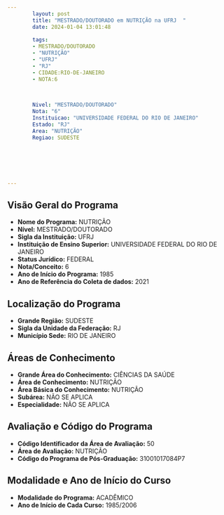 ```yaml
---
        layout: post
        title: "MESTRADO/DOUTORADO em NUTRIÇÃO na UFRJ  "
        date: 2024-01-04 13:01:48
     
        tags:
        - MESTRADO/DOUTORADO
        - "NUTRIÇÃO"
        - "UFRJ"
        - "RJ"
        - CIDADE:RIO-DE-JANEIRO
        - NOTA:6
        
       

        Nivel: "MESTRADO/DOUTORADO"
        Nota: "6"
        Instituicao: "UNIVERSIDADE FEDERAL DO RIO DE JANEIRO"
        Estado: "RJ"
        Area: "NUTRIÇÃO"
        Regiao: SUDESTE
        
        
        
        
        
        
---
```

## Visão Geral do Programa
- **Nome do Programa:** NUTRIÇÃO
- **Nível:** MESTRADO/DOUTORADO
- **Sigla da Instituição:** UFRJ
- **Instituição de Ensino Superior:** UNIVERSIDADE FEDERAL DO RIO DE JANEIRO
- **Status Jurídico:** FEDERAL
- **Nota/Conceito:** 6
- **Ano de Início do Programa:** 1985
- **Ano de Referência do Coleta de dados:** 2021

## Localização do Programa
- **Grande Região:** SUDESTE
- **Sigla da Unidade da Federação:** RJ
- **Município Sede:** RIO DE JANEIRO

## Áreas de Conhecimento
- **Grande Área do Conhecimento:** CIÊNCIAS DA SAÚDE
- **Área de Conhecimento:** NUTRIÇÃO
- **Área Básica do Conhecimento:** NUTRIÇÃO
- **Subárea:** NÃO SE APLICA
- **Especialidade:** NÃO SE APLICA

## Avaliação e Código do Programa
- **Código Identificador da Área de Avaliação:** 50
- **Área de Avaliação:** NUTRIÇÃO
- **Código do Programa de Pós-Graduação:** 31001017084P7


## Modalidade e Ano de Início do Curso
- **Modalidade do Programa:** ACADÊMICO
- **Ano de Início de Cada Curso:** 1985/2006
